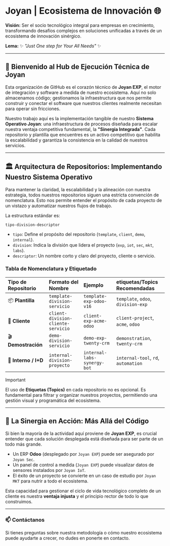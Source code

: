 # Joyan | Ecosistema de Innovación 🌐

**Visión:** Ser el socio tecnológico integral para empresas en crecimiento, transformando desafíos complejos en soluciones unificadas a través de un ecosistema de innovación sinérgico.

**Lema:** ✨ *"Just One step for Your All Needs"* ✨

---

## 🚀 Bienvenido al Hub de Ejecución Técnica de Joyan

Esta organización de GitHub es el corazón técnico de **Joyan EXP**, el motor de integración y software a medida de nuestro ecosistema. Aquí no solo almacenamos código; gestionamos la infraestructura que nos permite construir y conectar el software que nuestros clientes realmente necesitan para operar sin fricciones.

Nuestro trabajo aquí es la implementación tangible de nuestro **Sistema Operativo Joyan**: una infraestructura de procesos diseñada para escalar nuestra ventaja competitiva fundamental, la **"Sinergia Integrada"**. Cada repositorio y plantilla que encuentres es un activo competitivo que habilita la escalabilidad y garantiza la consistencia en la calidad de nuestros servicios.

---

## 🏛️ Arquitectura de Repositorios: Implementando Nuestro Sistema Operativo

Para mantener la claridad, la escalabilidad y la alineación con nuestra estrategia, todos nuestros repositorios siguen una estricta convención de nomenclatura. Esto nos permite entender el propósito de cada proyecto de un vistazo y automatizar nuestros flujos de trabajo.

La estructura estándar es:
```
tipo-division-descriptor
```

-   `tipo`: Define el propósito del repositorio (`template`, `client`, `demo`, `internal`).
-   `division`: Indica la división que lidera el proyecto (`exp`, `iot`, `sec`, `mkt`, `labs`).
-   `descriptor`: Un nombre corto y claro del proyecto, cliente o servicio.

### Tabla de Nomenclatura y Etiquetado

| Tipo de Repositorio | Formato del Nombre | Ejemplo |  etiquetas/Topics Recomendadas |
| :--- | :--- | :--- | :--- |
| 📦 **Plantilla** | `template-division-servicio` | `template-exp-odoo-v16` | `template`, `odoo`, `division-exp` |
| 🤝 **Cliente** | `client-division-cliente-servicio` | `client-exp-acme-odoo` | `client-project`, `acme`, `odoo` |
| 🎬 **Demostración** | `demo-division-servicio` | `demo-exp-twenty-crm` | `demonstration`, `twenty-crm` |
| 🔬 **Interno / I+D**| `internal-division-proyecto` | `internal-labs-synergy-bot` | `internal-tool`, `rd`, `automation` |

> [!IMPORTANT]
> El uso de **Etiquetas (Topics)** en cada repositorio no es opcional. Es fundamental para filtrar y organizar nuestros proyectos, permitiendo una gestión visual y programática del ecosistema.

---

## 🧩 La Sinergia en Acción: Más Allá del Código

Si bien la mayoría de la actividad aquí proviene de **Joyan EXP**, es crucial entender que cada solución desplegada está diseñada para ser parte de un todo más grande.

-   Un ERP **Odoo** (desplegado por `Joyan EXP`) puede ser asegurado por `Joyan Sec`.
-   Un panel de control a medida (`Joyan EXP`) puede visualizar datos de sensores instalados por `Joyan IoT`.
-   El éxito de un proyecto se convierte en un caso de estudio por `Joyan MKT` para nutrir a todo el ecosistema.

Esta capacidad para gestionar el ciclo de vida tecnológico completo de un cliente es nuestra **ventaja injusta** y el principio rector de todo lo que construimos.

---

### 📫 Contáctanos

Si tienes preguntas sobre nuestra metodología o cómo nuestro ecosistema puede ayudarte a crecer, no dudes en ponerte en contacto.
